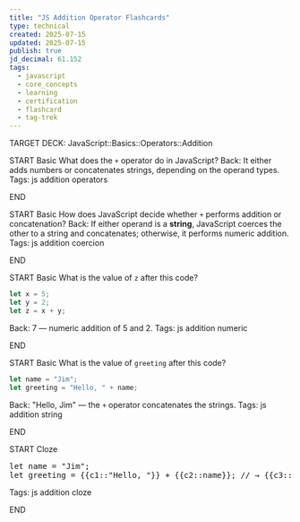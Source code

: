 ```yaml
---
title: "JS Addition Operator Flashcards"
type: technical
created: 2025-07-15
updated: 2025-07-15
publish: true
jd_decimal: 61.152
tags:
  - javascript
  - core_concepts
  - learning
  - certification
  - flashcard
  - tag-trek
---
```


TARGET DECK: JavaScript::Basics::Operators::Addition

START
Basic
What does the `+` operator do in JavaScript?
Back: It either adds numbers or concatenates strings, depending on the operand types.
Tags: js addition operators
<!--ID: 1752671408700-->

END

START
Basic
How does JavaScript decide whether `+` performs addition or concatenation?
Back: If either operand is a **string**, JavaScript coerces the other to a string and concatenates; otherwise, it performs numeric addition.
Tags: js addition coercion
<!--ID: 1752671408702-->

END

START
Basic
What is the value of `z` after this code?

```javascript
let x = 5;
let y = 2;
let z = x + y;
```

Back: 7 — numeric addition of 5 and 2.
Tags: js addition numeric
<!--ID: 1752671408703-->

END

START
Basic
What is the value of `greeting` after this code?

```javascript
let name = "Jim";
let greeting = "Hello, " + name;
```

Back: "Hello, Jim" — the `+` operator concatenates the strings.
Tags: js addition string
<!--ID: 1752671408704-->

END

START
Cloze

<pre>
let name = "Jim";
let greeting = {{c1::"Hello, "}} + {{c2::name}}; // → {{c3::"Hello, Jim"}}
</pre>

Tags: js addition cloze
<!--ID: 1752671408705-->

END
